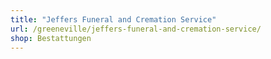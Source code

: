 ```yaml
---
title: "Jeffers Funeral and Cremation Service"
url: /greeneville/jeffers-funeral-and-cremation-service/
shop: Bestattungen
---
```


